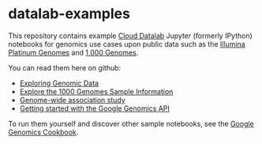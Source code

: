 datalab-examples
===================

This repository contains example [Cloud Datalab](https://cloud.google.com/datalab/) Jupyter (formerly IPython) notebooks for genomics use cases upon public data such as the [Illumina Platinum Genomes](http://googlegenomics.readthedocs.org/en/latest/use_cases/discover_public_data/platinum_genomes.html) and [1,000 Genomes](http://googlegenomics.readthedocs.org/en/latest/use_cases/discover_public_data/1000_genomes.html).

You can read them here on github:
* [Exploring Genomic Data](https://github.com/GoogleCloudPlatform/datalab/blob/master/content/datalab/samples/Exploring%20Genomics%20Data.ipynb)
* [Explore the 1000 Genomes Sample Information](datalab/genomics/Explore%201000%20Genomes%20Samples.ipynb)
* [Genome-wide association study](datalab/genomics/Genome-wide%20association%20study%20(GWAS).ipynb)
* [Getting started with the Google Genomics API](datalab/genomics/Getting%20started%20with%20the%20Genomics%20API.ipynb)

To run them yourself and discover other sample notebooks, see the [Google Genomics Cookbook](http://googlegenomics.readthedocs.org/en/latest/use_cases/run_familiar_tools/datalab.html).
